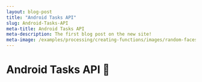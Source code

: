 ```yaml
---
layout: blog-post
title: "Android Tasks API"
slug: Android-Tasks-API
meta-title: Android Tasks API
meta-description: The first blog post on the new site!
meta-image: /examples/processing/creating-functions/images/random-faces-2.png
---
```


# Android Tasks API :arrows_counterclockwise: